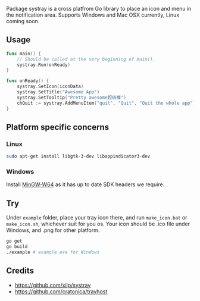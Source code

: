 Package systray is a cross platfrom Go library to place an icon and menu in the notification area.
Supports Windows and Mac OSX currently, Linux coming soon.

## Usage
```go
func main() {
	// Should be called at the very beginning of main().
	systray.Run(onReady)
}

func onReady() {
	systray.SetIcon(iconData)
	systray.SetTitle("Awesome App")
	systray.SetTooltip("Pretty awesome超级棒")
	chQuit := systray.AddMenuItem("quit", "Quit", "Quit the whole app")
}
```


## Platform specific concerns

### Linux

```sh
sudo apt-get install libgtk-3-dev libappindicator3-dev
```

### Windows

Install [MinGW-W64](http://sourceforge.net/projects/mingw-w64) as it has up to date SDK headers we require.


## Try

Under `example` folder, place your tray icon there, and run `make_icon.bat` or `make_icon.sh`, whichever suit for you os.
Your icon should be .ico file under Windows, and .png for other platform.

```sh
go get
go build
./example # example.exe for Windows
```

## Credits

- https://github.com/xilp/systray
- https://github.com/cratonica/trayhost
